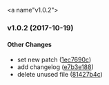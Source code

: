 <a name"v1.0.2"></a>
### v1.0.2 (2017-10-19)


#### Other Changes

* set new patch ([1ec7690c](https://github.com/raidenz/fake-generator/commit/1ec7690c))
* add changelog ([e7b3e188](https://github.com/raidenz/fake-generator/commit/e7b3e188))
* delete unused file ([81427b4c](https://github.com/raidenz/fake-generator/commit/81427b4c))

